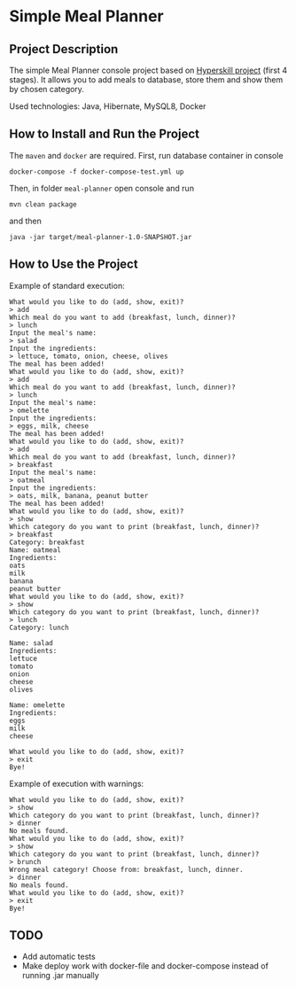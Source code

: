 # Simple Meal Planner
## Project Description
The simple Meal Planner console project based on [Hyperskill project](https://hyperskill.org/projects/318?track=12) (first 4 stages). It allows you to add meals to database, store them and show them by chosen category. 

Used technologies: Java, Hibernate, MySQL8, Docker
## How to Install and Run the Project
The `maven` and `docker` are required. First, run database container in console
```
docker-compose -f docker-compose-test.yml up
```
Then, in folder `meal-planner` open console and run
```
mvn clean package
```
and then
```
java -jar target/meal-planner-1.0-SNAPSHOT.jar
```

## How to Use the Project
Example of standard execution:
```
What would you like to do (add, show, exit)?
> add
Which meal do you want to add (breakfast, lunch, dinner)?
> lunch
Input the meal's name:
> salad
Input the ingredients:
> lettuce, tomato, onion, cheese, olives
The meal has been added!
What would you like to do (add, show, exit)?
> add
Which meal do you want to add (breakfast, lunch, dinner)?
> lunch
Input the meal's name:
> omelette
Input the ingredients:
> eggs, milk, cheese
The meal has been added!
What would you like to do (add, show, exit)?
> add
Which meal do you want to add (breakfast, lunch, dinner)?
> breakfast
Input the meal's name:
> oatmeal
Input the ingredients:
> oats, milk, banana, peanut butter
The meal has been added!
What would you like to do (add, show, exit)?
> show
Which category do you want to print (breakfast, lunch, dinner)?
> breakfast
Category: breakfast
Name: oatmeal
Ingredients:
oats
milk
banana
peanut butter
What would you like to do (add, show, exit)?
> show
Which category do you want to print (breakfast, lunch, dinner)?
> lunch
Category: lunch

Name: salad
Ingredients:
lettuce
tomato
onion
cheese
olives

Name: omelette
Ingredients:
eggs
milk
cheese

What would you like to do (add, show, exit)?
> exit
Bye!
```
Example of execution with warnings:
```
What would you like to do (add, show, exit)?
> show
Which category do you want to print (breakfast, lunch, dinner)?
> dinner
No meals found.
What would you like to do (add, show, exit)?
> show
Which category do you want to print (breakfast, lunch, dinner)?
> brunch
Wrong meal category! Choose from: breakfast, lunch, dinner.
> dinner
No meals found.
What would you like to do (add, show, exit)?
> exit
Bye!
```
## TODO
* Add automatic tests
* Make deploy work with docker-file and docker-compose instead of running .jar manually 
